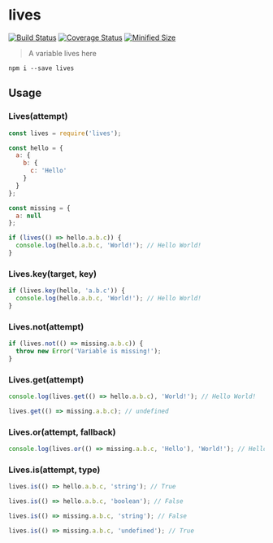 # lives

[![Build Status](https://travis-ci.org/thomasraydeniscool/lives.svg?branch=master)](https://travis-ci.org/thomasraydeniscool/lives)
[![Coverage Status](https://coveralls.io/repos/github/thomasraydeniscool/lives/badge.svg?branch=master)](https://coveralls.io/github/thomasraydeniscool/lives?branch=master)
[![Minified Size](https://badgen.net/bundlephobia/min/lives)](https://bundlephobia.com/result?p=lives)

> A variable lives here

```
npm i --save lives
```

## Usage

### Lives(attempt)

```javascript
const lives = require('lives');

const hello = {
  a: {
    b: {
      c: 'Hello'
    }
  }
};

const missing = {
  a: null
};

if (lives(() => hello.a.b.c)) {
  console.log(hello.a.b.c, 'World!'); // Hello World!
}
```

### Lives.key(target, key)

```javascript
if (lives.key(hello, 'a.b.c')) {
  console.log(hello.a.b.c, 'World!'); // Hello World!
}
```

### Lives.not(attempt)

```javascript
if (lives.not(() => missing.a.b.c)) {
  throw new Error('Variable is missing!');
}
```

### Lives.get(attempt)

```javascript
console.log(lives.get(() => hello.a.b.c), 'World!'); // Hello World!

lives.get(() => missing.a.b.c); // undefined
```

### Lives.or(attempt, fallback)

```javascript
console.log(lives.or(() => missing.a.b.c, 'Hello'), 'World!'); // Hello World!
```

### Lives.is(attempt, type)

```javascript
lives.is(() => hello.a.b.c, 'string'); // True

lives.is(() => hello.a.b.c, 'boolean'); // False

lives.is(() => missing.a.b.c, 'string'); // False

lives.is(() => missing.a.b.c, 'undefined'); // True
```
